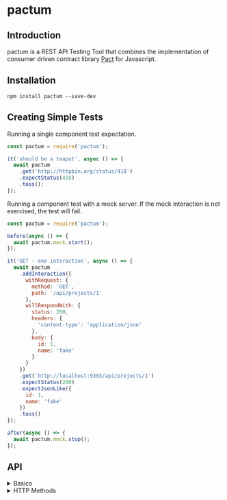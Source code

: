 # pactum

## Introduction
pactum is a REST API Testing Tool that combines the implementation of consumer driven contract library [Pact](https://docs.pact.io) for Javascript.

## Installation

```
npm install pactum --save-dev
```

## Creating Simple Tests

Running a single component test expectation.

```javascript
const pactum = require('pactum');

it('should be a teapot', async () => {
  await pactum
    .get('http://httpbin.org/status/418')
    .expectStatus(418)
    .toss();
});
```

Running a component test with a mock server. If the mock interaction is not exercised, the test will fail.

```javascript
const pactum = require('pactum');

before(async () => {
  await pactum.mock.start();
});

it('GET - one interaction', async () => {
  await pactum
    .addInteraction({
      withRequest: {
        method: 'GET',
        path: '/api/projects/1'
      },
      willRespondWith: {
        status: 200,
        headers: {
          'content-type': 'application/json'
        },
        body: {
          id: 1,
          name: 'fake'
        }
      }
    })
    .get('http://localhost:9393/api/projects/1')
    .expectStatus(200)
    .expectJsonLike({
      id: 1,
      name: 'fake'
    })
    .toss()
});

after(async () => {
  await pactum.mock.stop();
});
```

## API

<details>
  
  <summary>Basics</summary>

  #### Basics

  | Method       | Description                                  | Usage                                 |
  | ----------   | -------------------------------------------- | ------------------------------------- |
  | get          | performs a GET request on the resource       | `pactum.get('url')`                   |
  | expectStatus | expects a status code from the resource      | `pactum.get('url').expectStatus(200)` |
  | toss         | executes the test case and returns a promise | `await pactum.get('url').toss()`      |

</details>

<details>
  
  <summary>HTTP Methods</summary>

  #### HTTP Methods

  | Method   | Description                                | Usage                 |
  | -------- | ------------------------------------------ | --------------------- |
  | get      | performs a GET request on the resource     | `pactum.get('')`      |
  | post     | performs a POST request on the resource    | `pactum.post('')`     |
  | put      | performs a PUT request on the resource     | `pactum.put('')`      |
  | delete   | performs a DELETE request on the resource  | `pactum.delete('')`   |
  | patch    | performs a PATCH request on the resource   | `pactum.patch('')`    |
  | head     | performs a HEAD request on the resource    | `pactum.head('')`     |
  | options  | performs a OPTIONS request on the resource | `pactum.options('')`  |

</details>